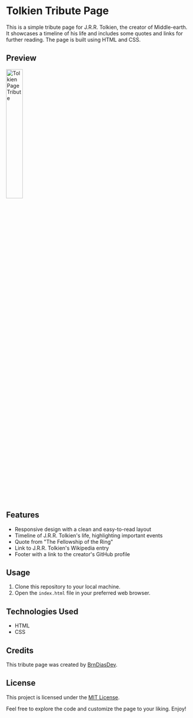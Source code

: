 # Tolkien Tribute Page

This is a simple tribute page for J.R.R. Tolkien, the creator of Middle-earth. It showcases a timeline of his life and includes some quotes and links for further reading. The page is built using HTML and CSS.

## Preview

<img src="https://i.imgur.com/2xDlODS.png" alt="Tolkien Page Tribute" width="30%">

## Features

- Responsive design with a clean and easy-to-read layout
- Timeline of J.R.R. Tolkien's life, highlighting important events
- Quote from "The Fellowship of the Ring"
- Link to J.R.R. Tolkien's Wikipedia entry
- Footer with a link to the creator's GitHub profile

## Usage

1. Clone this repository to your local machine.
2. Open the `index.html` file in your preferred web browser.

## Technologies Used

- HTML
- CSS

## Credits

This tribute page was created by [BrnDiasDev](https://github.com/brndiasdev).

## License

This project is licensed under the [MIT License](LICENSE).

Feel free to explore the code and customize the page to your liking. Enjoy!
